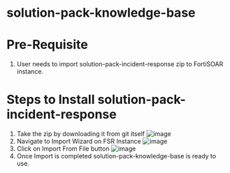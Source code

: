 # solution-pack-knowledge-base


Pre-Requisite
=============
1. User needs to import solution-pack-incident-response zip to FortiSOAR instance.

Steps to Install solution-pack-incident-response
==================================================
1. Take the zip by downloading it from git itself
![image](https://user-images.githubusercontent.com/46986647/141118994-303d391e-cc54-4eab-83d0-53fb75d80a78.png)
2. Navigate to Import Wizard on FSR Instance
![image](https://user-images.githubusercontent.com/46986647/141119387-2644051c-e962-4864-87a0-4ec9502007fa.png)
3. Click on Import From File button
![image](https://user-images.githubusercontent.com/46986647/141119524-69fdcc6f-6979-4f26-82f3-78e645ace12b.png)
4. Once Import is completed solution-pack-knowledge-base is ready to use. 
